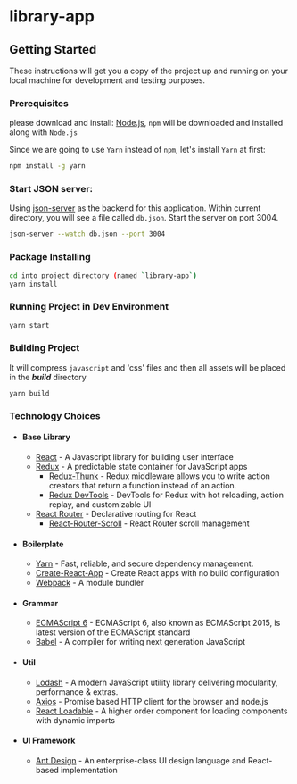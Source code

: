 # library-app

## Getting Started

These instructions will get you a copy of the project up and running on your local machine for development and testing purposes.

### Prerequisites

please download and install:
[Node.js](https://nodejs.org/en/download/),
`npm` will be downloaded and installed along with `Node.js`

Since we are going to use `Yarn` instead of `npm`, let's install `Yarn` at first:

```sh
npm install -g yarn
```

### Start JSON server:
Using [json-server](https://github.com/typicode/json-server) as the backend for this application. Within current directory, you will see a file called `db.json`. Start the server on port 3004.

```sh
json-server --watch db.json --port 3004
```


### Package Installing

```sh
cd into project directory (named `library-app`)
yarn install
```

### Running Project in Dev Environment

```sh
yarn start
```

### Building Project

It will compress `javascript` and 'css' files and then all assets will be placed in the _**build**_ directory

```
yarn build
```

### Technology Choices

* #### Base Library
  * [React](https://facebook.github.io/react/) - A Javascript library for building user interface
  * [Redux](redux.js.org/) - A predictable state container for JavaScript apps
     * [Redux-Thunk](https://github.com/reduxjs/redux-thunk) - Redux middleware allows you to write action creators that return a function instead of an action.
     * [Redux DevTools](https://github.com/gaearon/redux-devtools) - DevTools for Redux with hot reloading, action replay, and customizable UI
  * [React Router](https://github.com/ReactTraining/react-router) - Declarative routing for React
     * [React-Router-Scroll](https://github.com/taion/react-router-scroll) - React Router scroll management

* #### Boilerplate
  * [Yarn](https://yarnpkg.com/en/) - Fast, reliable, and secure dependency management.
  * [Create-React-App](https://github.com/facebookincubator/create-react-app) - Create React apps with no build configuration
  * [Webpack](https://webpack.github.io/) - A module bundler

* #### Grammar
  * [ECMAScript 6](https://github.com/lukehoban/es6features) - ECMAScript 6, also known as ECMAScript 2015, is latest version of the ECMAScript standard
  * [Babel](https://babeljs.io/) - A compiler for writing next generation JavaScript

* #### Util
  * [Lodash](https://lodash.com/) - A modern JavaScript utility library delivering modularity, performance & extras.
  * [Axios](https://github.com/axios/axios) - Promise based HTTP client for the browser and node.js
  * [React Loadable](https://github.com/jamiebuilds/react-loadable) - A higher order component for loading components with dynamic imports

* #### UI Framework
  * [Ant Design](https://ant.design/) - An enterprise-class UI design language and React-based implementation
